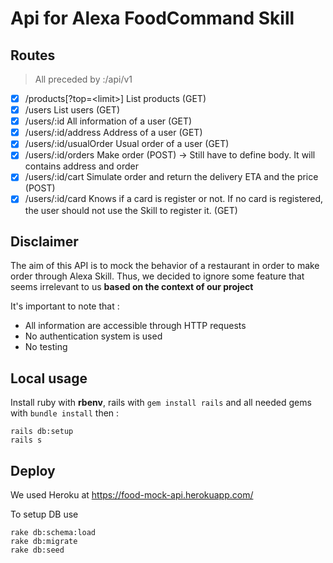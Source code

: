 # Api for Alexa FoodCommand Skill

## Routes

> All preceded by <adress>:<port>/api/v1

- [x] /products\[?top=\<limit\>\] List products (GET)
- [x] /users List users (GET)
- [x] /users/:id All information of a user (GET)
- [x] /users/:id/address Address of a user (GET)
- [x] /users/:id/usualOrder Usual order of a user (GET)
- [x] /users/:id/orders Make order (POST) -> Still have to define body. It will
  contains address and order
- [x] /users/:id/cart Simulate order and return the delivery ETA and the price (POST)
- [x] /users/:id/card Knows if a card is register or not. If no card is
  registered, the user should not use the Skill to register it. (GET)

## Disclaimer

The aim of this API is to mock the behavior of a restaurant in order to make order through Alexa Skill. Thus, we decided to ignore some feature that seems irrelevant to us **based on the context of our project**

It's important to note that :
- All information are accessible through HTTP requests
- No authentication system is used
- No testing

## Local usage

Install ruby with **rbenv**, rails with `gem install rails` and all needed gems with `bundle install` then :

```
rails db:setup
rails s
```

## Deploy

We used Heroku at https://food-mock-api.herokuapp.com/

To setup DB use
```
rake db:schema:load
rake db:migrate
rake db:seed
```
